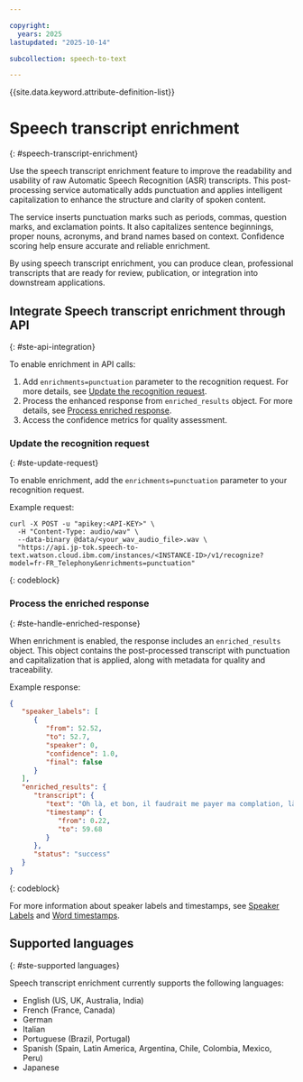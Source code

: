 ```yaml
---

copyright:
  years: 2025
lastupdated: "2025-10-14"

subcollection: speech-to-text

---
```


{{site.data.keyword.attribute-definition-list}}

# Speech transcript enrichment
{: #speech-transcript-enrichment}

Use the speech transcript enrichment feature to improve the readability and usability of raw Automatic Speech Recognition (ASR) transcripts. This post-processing service automatically adds punctuation and applies intelligent capitalization to enhance the structure and clarity of spoken content.

The service inserts punctuation marks such as periods, commas, question marks, and exclamation points. It also capitalizes sentence beginnings, proper nouns, acronyms, and brand names based on context. Confidence scoring help ensure accurate and reliable enrichment.

By using speech transcript enrichment, you can produce clean, professional transcripts that are ready for review, publication, or integration into downstream applications.

## Integrate Speech transcript enrichment through API
{: #ste-api-integration}

To enable enrichment in API calls:

1. Add `enrichments=punctuation` parameter to the recognition request. For more details, see [Update the recognition request](#ste-update-request).
2. Process the enhanced response from `enriched_results` object. For more details, see [Process enriched response](#ste-handle-enriched-response).
3. Access the confidence metrics for quality assessment.

### Update the recognition request
{: #ste-update-request}

To enable enrichment, add the `enrichments=punctuation` parameter to your recognition request.

Example request:

```curl
curl -X POST -u "apikey:<API-KEY>" \
  -H "Content-Type: audio/wav" \
  --data-binary @data/<your_wav_audio_file>.wav \
  "https://api.jp-tok.speech-to-text.watson.cloud.ibm.com/instances/<INSTANCE-ID>/v1/recognize?model=fr-FR_Telephony&enrichments=punctuation"
```
{: codeblock}

### Process the enriched response
{: #ste-handle-enriched-response}

When enrichment is enabled, the response includes an `enriched_results` object. This object contains the post-processed transcript with punctuation and capitalization that is applied, along with metadata for quality and traceability.

Example response:

```JSON
{
   "speaker_labels": [
      {
         "from": 52.52,
         "to": 52.7,
         "speaker": 0,
         "confidence": 1.0,
         "final": false
      }
   ],
   "enriched_results": {
      "transcript": {
         "text": "Oh là, et bon, il faudrait me payer ma complation, là. Et vous avez ajouté à le fournir, me payer ma complatigne.",
         "timestamp": {
            "from": 0.22,
            "to": 59.68
         }
      },
      "status": "success"
   }
}
```
{: codeblock}

For more information about speaker labels and timestamps, see [Speaker Labels](/docs/speech-to-text?topic=speech-to-text-speaker-labels) and [Word timestamps](/docs/speech-to-text?topic=speech-to-text-metadata#word-timestamps).

## Supported languages
{: #ste-supported languages}

Speech transcript enrichment currently supports the following languages:

-   English (US, UK, Australia, India)
-   French (France, Canada)
-   German
-   Italian
-   Portuguese (Brazil, Portugal)
-   Spanish (Spain, Latin America, Argentina, Chile, Colombia, Mexico, Peru)
-   Japanese
